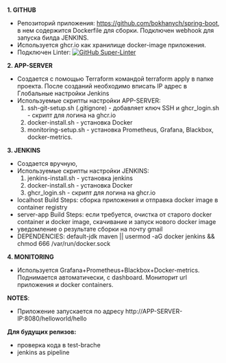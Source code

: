 **1. GITHUB**
- Репозиторий приложения: https://github.com/bokhanych/spring-boot, в нем содержится Dockerfile для сборки. Подключен webhook для запуска билда JENKINS.
- Используется ghcr.io как хранилище docker-image приложения.
- Подключен Linter: [![GitHub Super-Linter](https://github.com/bokhanych/spring-boot/workflows/Lint%20Code%20Base/badge.svg)](https://github.com/marketplace/actions/super-linter)

**2. APP-SERVER**
- Создается с помощью Terraform командой terraform apply в папке проекта. После созданий необходимо вписать IP адрес в Глобальные настройки Jenkins
- Используемые скрипты настройки APP-SERVER:
   1. ssh-git-setup.sh (.gitignore) - добавляет ключ SSH и ghcr_login.sh - скрипт для логина на ghcr.io
   2. docker-install.sh - установка Docker
   3. monitoring-setup.sh - установка Prometheus, Grafana, Blackbox, docker-metrics.

**3. JENKINS**
- Создается вручную, 
- Используемые скрипты настройки JENKINS:
   1. jenkins-install.sh - установка jenkins
   2. docker-install.sh - установка Docker
   3. ghcr_login.sh - скрипт для логина на ghcr.io
- localhost Build Steps: сборка приложения и отправка docker image в container registry
- server-app Build Steps: если требуется, очистка от старого docker container и docker image, скачивание и запуск нового docker image
- уведомление о результате сборки на почту gmail
- DEPENDENCIES: default-jdk maven || usermod -aG docker jenkins && chmod 666 /var/run/docker.sock

**4. MONITORING**
- Используется Grafana+Prometheus+Blackbox+Docker-metrics. Поднимается автоматически, с dashboard. Мониторит url приложения и docker containers.

**NOTES**:
- Приложение запускается по адресу http://APP-SERVER-IP:8080/helloworld/hello

**Для будущих релизов:** 
- проверка кода в test-brache
- jenkins as pipeline
